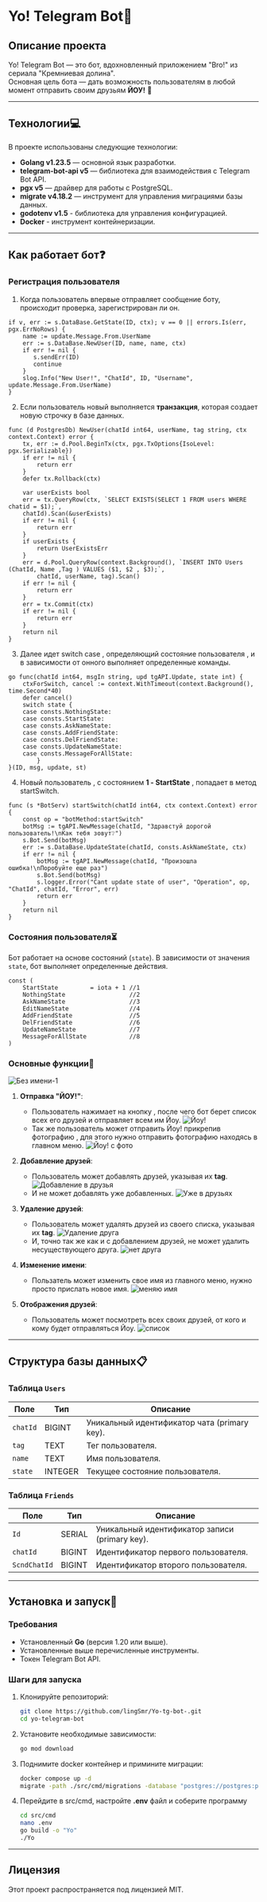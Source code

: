 # Yo! Telegram Bot🤙

## Описание проекта

Yo! Telegram Bot — это бот, вдохновленный приложением "Bro!" из сериала "Кремниевая долина".  
Основная цель бота — дать возможность пользователям в любой момент отправить своим друзьям  **ЙОУ!** 🚀

---

## Технологии💻

В проекте использованы следующие технологии:
- **Golang v1.23.5** — основной язык разработки.
- **telegram-bot-api v5** — библиотека для взаимодействия с Telegram Bot API.
- **pgx v5** — драйвер для работы с PostgreSQL.
- **migrate v4.18.2** — инструмент для управления миграциями базы данных.
- **godotenv v1.5** - библиотека для управления конфигурацией.
- **Docker** - инструмент контейнеризации.

---

## Как работает бот❓

### Регистрация пользователя

1. Когда пользователь впервые отправляет сообщение боту, происходит проверка, зарегистрирован ли он.
```golang
if v, err := s.DataBase.GetState(ID, ctx); v == 0 || errors.Is(err, pgx.ErrNoRows) {
	name := update.Message.From.UserName
	err := s.DataBase.NewUser(ID, name, name, ctx)
	if err != nil {
   	   s.sendErr(ID)
	   continue
	}
	slog.Info("New User!", "ChatId", ID, "Username", update.Message.From.UserName)
}
```
2. Если пользователь новый выполняется **транзакция**, которая создает новую строчку в базе данных.
```golang
func (d PostgresDb) NewUser(chatId int64, userName, tag string, ctx context.Context) error {
	tx, err := d.Pool.BeginTx(ctx, pgx.TxOptions{IsoLevel: pgx.Serializable})
	if err != nil {
		return err
	}
	defer tx.Rollback(ctx)

	var userExists bool
	err = tx.QueryRow(ctx, `SELECT EXISTS(SELECT 1 FROM users WHERE chatid = $1);`,
	chatId).Scan(&userExists)
	if err != nil {
		return err
	}
	if userExists {
		return UserExistsErr
	}
	err = d.Pool.QueryRow(context.Background(), `INSERT INTO Users (ChatId, Name ,Tag ) VALUES ($1, $2 , $3);`,
		chatId, userName, tag).Scan()
	if err != nil {
		return err
	}
	err = tx.Commit(ctx)
	if err != nil {
		return err
	}
	return nil
}
```
3. Далее идет switch case , определяющий состояние пользователя , и в зависимости от онного выполняет определенные команды.
```golang
go func(chatId int64, msgIn string, upd tgAPI.Update, state int) {
	ctxForSwitch, cancel := context.WithTimeout(context.Background(), time.Second*40)
	defer cancel()
	switch state {
	case consts.NothingState:
	case consts.StartState:
	case consts.AskNameState:
	case consts.AddFriendState:
	case consts.DelFriendState:
	case consts.UpdateNameState:
	case consts.MessageForAllState:
        }
}(ID, msg, update, st)
```
4. Новый пользователь , с состоянием **1 - StartState** , попадает в метод startSwitch.
```golang
func (s *BotServ) startSwitch(chatId int64, ctx context.Context) error {
	const op = "botMethod:startSwitch"
	botMsg := tgAPI.NewMessage(chatId, "Здравстуй дорогой пользователь!\nКак тебя зовут❔")
	s.Bot.Send(botMsg)
	err := s.DataBase.UpdateState(chatId, consts.AskNameState, ctx)
	if err != nil {
		botMsg := tgAPI.NewMessage(chatId, "Произошла ошибка!\nПоробуйте еще раз")
		s.Bot.Send(botMsg)
		s.logger.Error("Cant update state of user", "Operation", op, "ChatId", chatId, "Error", err)
		return err
	}
	return nil
}
```


### Состояния пользователя⏳


Бот работает на основе состояний (`state`). В зависимости от значения `state`, бот выполняет определенные действия.
```golang
const (
	StartState         = iota + 1 //1
	NothingState                  //2
	AskNameState                  //3
	EditNameState                 //4
	AddFriendState                //5
	DelFriendState                //6
	UpdateNameState               //7
	MessageForAllState            //8
)
```

### Основные функции💬
   ![Без имени-1](https://github.com/user-attachments/assets/3885811a-55cb-4210-b04e-caccd06d42c4)


1. **Отправка "ЙОУ!"**:
   - Пользователь нажимает на кнопку , после чего бот берет список всех его друзей и отправляет всем им Йоу.
   ![Йоу!](https://github.com/user-attachments/assets/2b4d52ca-c65d-4b70-aded-5af0e662f3a9)
   - Так же пользователь может отправить Йоу! прикрепив фотографию , для этого нужно отправить фотографию находясь в главном меню.
   ![Йоу! с фото](https://github.com/user-attachments/assets/d44a385d-1ce9-43bb-9090-e3a5c2114897)



2. **Добавление друзей**:
   - Пользователь может добавлять друзей, указывая их **tag**.
   ![Добавление в друзья](https://github.com/user-attachments/assets/246a6220-51e9-4b6e-96c5-7c189de343bd)
   - И не может добавлять уже добавленных.
   ![Уже в друзьях](https://github.com/user-attachments/assets/2ab19e5f-9e52-4b36-b917-00fb19c509e2)



3. **Удаление друзей**:
   - Пользователь может удалять друзей из своего списка, указывая их **tag**.
   ![Удаление друга](https://github.com/user-attachments/assets/8a9ed899-fcd3-44c9-bf1a-2cd3fd8040aa)
   - И, точно так же как и с добавлением друзей, не может удалить несуществующего друга.
   ![нет друга](https://github.com/user-attachments/assets/02d30d1b-9cac-44d7-aee8-e4444359b551)



4. **Изменение имени**:
   - Пользатель может изменить свое имя из главного меню, нужно просто прислать новое имя.
   ![меняю имя](https://github.com/user-attachments/assets/1a0a54d9-b6f7-4975-8da5-578be2dbdfc9)

     

5. **Отображения друзей**:
   - Пользователь может посмотреть всех своих друзей, от кого и кому будет отправляться Йоу.
   ![список](https://github.com/user-attachments/assets/984813cf-0896-4a7d-bc69-0b05cb2fb6f3)



---

## Структура базы данных📋

### Таблица `Users`
| Поле     | Тип      | Описание                     |
|----------|----------|------------------------------|
| `chatId` | BIGINT  | Уникальный идентификатор чата (primary key). |
| `tag`    | TEXT     | Тег пользователя.            |
| `name`   | TEXT     | Имя пользователя.            |
| `state`  | INTEGER  | Текущее состояние пользователя. |


### Таблица `Friends`
| Поле         | Тип      | Описание                     |
|--------------|----------|------------------------------|
| `Id`         | SERIAL   | Уникальный идентификатор записи (primary key). |
| `chatId`     | BIGINT  | Идентификатор первого пользователя. |
| `ScndChatId` | BIGINT  | Идентификатор второго пользователя. |

---

## Установка и запуск🚀

### Требования
- Установленный **Go** (версия 1.20 или выше).
- Установленные выше перечисленные инструменты.
- Токен Telegram Bot API.

### Шаги для запуска
1. Клонируйте репозиторий:
   ```bash
   git clone https://github.com/lingSmr/Yo-tg-bot-.git
   cd yo-telegram-bot
   ```
2. Установите необходимые зависимости:
   ```bash
   go mod download
3. Поднимите docker контейнер и примините миграции:
   ```bash
   docker compose up -d
   migrate -path ./src/cmd/migrations -database "postgres://postgres:psql123@localhost:5432/postgres?sslmode=disable" up
4. Перейдите в src/cmd, настройте **.env** файл и соберите программу
   ```bash
   cd src/cmd
   nano .env
   go build -o "Yo"
   ./Yo
   

---

## Лицензия
Этот проект распространяется под лицензией MIT.
